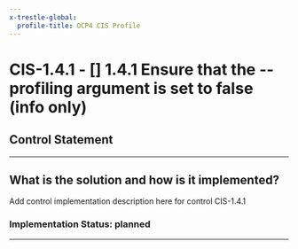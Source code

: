 ```yaml
---
x-trestle-global:
  profile-title: OCP4 CIS Profile
---
```


# CIS-1.4.1 - \[\] 1.4.1 Ensure that the --profiling argument is set to false  (info only)

## Control Statement

______________________________________________________________________

## What is the solution and how is it implemented?

<!-- For implementation status enter one of: implemented, partial, planned, alternative, not-applicable -->

<!-- Note that the list of rules under ### Rules: is read-only and changes will not be captured after assembly to JSON -->

<!-- Enter possible prose for implementation response at the control level here, after this comment -->

Add control implementation description here for control CIS-1.4.1

### Implementation Status: planned

______________________________________________________________________
